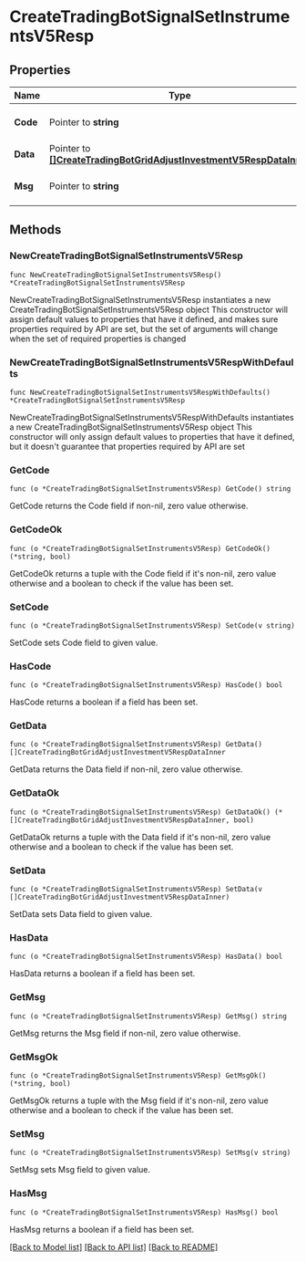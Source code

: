 # CreateTradingBotSignalSetInstrumentsV5Resp

## Properties

Name | Type | Description | Notes
------------ | ------------- | ------------- | -------------
**Code** | Pointer to **string** |  | [optional] [default to ""]
**Data** | Pointer to [**[]CreateTradingBotGridAdjustInvestmentV5RespDataInner**](CreateTradingBotGridAdjustInvestmentV5RespDataInner.md) |  | [optional] 
**Msg** | Pointer to **string** |  | [optional] [default to ""]

## Methods

### NewCreateTradingBotSignalSetInstrumentsV5Resp

`func NewCreateTradingBotSignalSetInstrumentsV5Resp() *CreateTradingBotSignalSetInstrumentsV5Resp`

NewCreateTradingBotSignalSetInstrumentsV5Resp instantiates a new CreateTradingBotSignalSetInstrumentsV5Resp object
This constructor will assign default values to properties that have it defined,
and makes sure properties required by API are set, but the set of arguments
will change when the set of required properties is changed

### NewCreateTradingBotSignalSetInstrumentsV5RespWithDefaults

`func NewCreateTradingBotSignalSetInstrumentsV5RespWithDefaults() *CreateTradingBotSignalSetInstrumentsV5Resp`

NewCreateTradingBotSignalSetInstrumentsV5RespWithDefaults instantiates a new CreateTradingBotSignalSetInstrumentsV5Resp object
This constructor will only assign default values to properties that have it defined,
but it doesn't guarantee that properties required by API are set

### GetCode

`func (o *CreateTradingBotSignalSetInstrumentsV5Resp) GetCode() string`

GetCode returns the Code field if non-nil, zero value otherwise.

### GetCodeOk

`func (o *CreateTradingBotSignalSetInstrumentsV5Resp) GetCodeOk() (*string, bool)`

GetCodeOk returns a tuple with the Code field if it's non-nil, zero value otherwise
and a boolean to check if the value has been set.

### SetCode

`func (o *CreateTradingBotSignalSetInstrumentsV5Resp) SetCode(v string)`

SetCode sets Code field to given value.

### HasCode

`func (o *CreateTradingBotSignalSetInstrumentsV5Resp) HasCode() bool`

HasCode returns a boolean if a field has been set.

### GetData

`func (o *CreateTradingBotSignalSetInstrumentsV5Resp) GetData() []CreateTradingBotGridAdjustInvestmentV5RespDataInner`

GetData returns the Data field if non-nil, zero value otherwise.

### GetDataOk

`func (o *CreateTradingBotSignalSetInstrumentsV5Resp) GetDataOk() (*[]CreateTradingBotGridAdjustInvestmentV5RespDataInner, bool)`

GetDataOk returns a tuple with the Data field if it's non-nil, zero value otherwise
and a boolean to check if the value has been set.

### SetData

`func (o *CreateTradingBotSignalSetInstrumentsV5Resp) SetData(v []CreateTradingBotGridAdjustInvestmentV5RespDataInner)`

SetData sets Data field to given value.

### HasData

`func (o *CreateTradingBotSignalSetInstrumentsV5Resp) HasData() bool`

HasData returns a boolean if a field has been set.

### GetMsg

`func (o *CreateTradingBotSignalSetInstrumentsV5Resp) GetMsg() string`

GetMsg returns the Msg field if non-nil, zero value otherwise.

### GetMsgOk

`func (o *CreateTradingBotSignalSetInstrumentsV5Resp) GetMsgOk() (*string, bool)`

GetMsgOk returns a tuple with the Msg field if it's non-nil, zero value otherwise
and a boolean to check if the value has been set.

### SetMsg

`func (o *CreateTradingBotSignalSetInstrumentsV5Resp) SetMsg(v string)`

SetMsg sets Msg field to given value.

### HasMsg

`func (o *CreateTradingBotSignalSetInstrumentsV5Resp) HasMsg() bool`

HasMsg returns a boolean if a field has been set.


[[Back to Model list]](../README.md#documentation-for-models) [[Back to API list]](../README.md#documentation-for-api-endpoints) [[Back to README]](../README.md)


